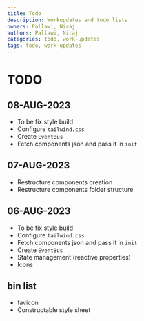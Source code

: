 ```yaml
---
title: Todo
description: Workupdates and todo lists
owners: Pallawi, Niraj
authors: Pallawi, Niraj
categories: todo, work-updates
tags: todo, work-updates
---
```


# TODO

## 08-AUG-2023

* To be fix style build
* Configure `tailwind.css`
* Create `EventBus`
* Fetch components json and pass it in `init`


## 07-AUG-2023

* Restructure components creation
* Restructure components folder structure


## 06-AUG-2023

* To be fix style build
* Configure `tailwind.css`
* Fetch components json and pass it in `init`
* Create `EventBus`
* State management (reactive properties)
* Icons

## bin list

* favicon
* Constructable style sheet